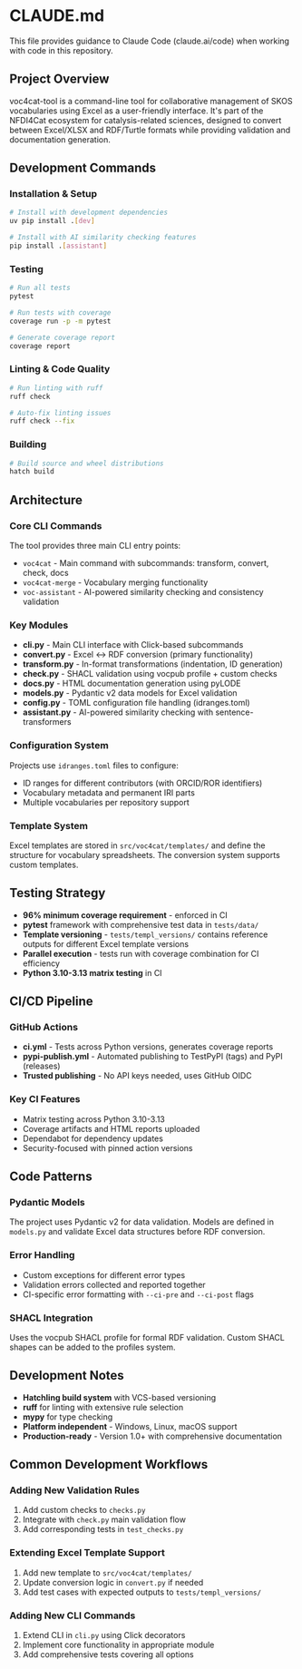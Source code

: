 # CLAUDE.md

This file provides guidance to Claude Code (claude.ai/code) when working with code in this repository.

## Project Overview

voc4cat-tool is a command-line tool for collaborative management of SKOS vocabularies using Excel as a user-friendly interface. It's part of the NFDI4Cat ecosystem for catalysis-related sciences, designed to convert between Excel/XLSX and RDF/Turtle formats while providing validation and documentation generation.

## Development Commands

### Installation & Setup
```bash
# Install with development dependencies
uv pip install .[dev]

# Install with AI similarity checking features
pip install .[assistant]
```

### Testing
```bash
# Run all tests
pytest

# Run tests with coverage
coverage run -p -m pytest

# Generate coverage report
coverage report
```

### Linting & Code Quality
```bash
# Run linting with ruff
ruff check

# Auto-fix linting issues
ruff check --fix
```

### Building
```bash
# Build source and wheel distributions
hatch build
```

## Architecture

### Core CLI Commands
The tool provides three main CLI entry points:
- `voc4cat` - Main command with subcommands: transform, convert, check, docs
- `voc4cat-merge` - Vocabulary merging functionality
- `voc-assistant` - AI-powered similarity checking and consistency validation

### Key Modules
- **cli.py** - Main CLI interface with Click-based subcommands
- **convert.py** - Excel ↔ RDF conversion (primary functionality)
- **transform.py** - In-format transformations (indentation, ID generation)
- **check.py** - SHACL validation using vocpub profile + custom checks
- **docs.py** - HTML documentation generation using pyLODE
- **models.py** - Pydantic v2 data models for Excel validation
- **config.py** - TOML configuration file handling (idranges.toml)
- **assistant.py** - AI-powered similarity checking with sentence-transformers

### Configuration System
Projects use `idranges.toml` files to configure:
- ID ranges for different contributors (with ORCID/ROR identifiers)
- Vocabulary metadata and permanent IRI parts
- Multiple vocabularies per repository support

### Template System
Excel templates are stored in `src/voc4cat/templates/` and define the structure for vocabulary spreadsheets. The conversion system supports custom templates.

## Testing Strategy

- **96% minimum coverage requirement** - enforced in CI
- **pytest** framework with comprehensive test data in `tests/data/`
- **Template versioning** - `tests/templ_versions/` contains reference outputs for different Excel template versions
- **Parallel execution** - tests run with coverage combination for CI efficiency
- **Python 3.10-3.13 matrix testing** in CI

## CI/CD Pipeline

### GitHub Actions
- **ci.yml** - Tests across Python versions, generates coverage reports
- **pypi-publish.yml** - Automated publishing to TestPyPI (tags) and PyPI (releases)
- **Trusted publishing** - No API keys needed, uses GitHub OIDC

### Key CI Features
- Matrix testing across Python 3.10-3.13
- Coverage artifacts and HTML reports uploaded
- Dependabot for dependency updates
- Security-focused with pinned action versions

## Code Patterns

### Pydantic Models
The project uses Pydantic v2 for data validation. Models are defined in `models.py` and validate Excel data structures before RDF conversion.

### Error Handling
- Custom exceptions for different error types
- Validation errors collected and reported together
- CI-specific error formatting with `--ci-pre` and `--ci-post` flags

### SHACL Integration
Uses the vocpub SHACL profile for formal RDF validation. Custom SHACL shapes can be added to the profiles system.

## Development Notes

- **Hatchling build system** with VCS-based versioning
- **ruff** for linting with extensive rule selection
- **mypy** for type checking
- **Platform independent** - Windows, Linux, macOS support
- **Production-ready** - Version 1.0+ with comprehensive documentation

## Common Development Workflows

### Adding New Validation Rules
1. Add custom checks to `checks.py`
2. Integrate with `check.py` main validation flow
3. Add corresponding tests in `test_checks.py`

### Extending Excel Template Support
1. Add new template to `src/voc4cat/templates/`
2. Update conversion logic in `convert.py` if needed
3. Add test cases with expected outputs to `tests/templ_versions/`

### Adding New CLI Commands
1. Extend CLI in `cli.py` using Click decorators
2. Implement core functionality in appropriate module
3. Add comprehensive tests covering all options
